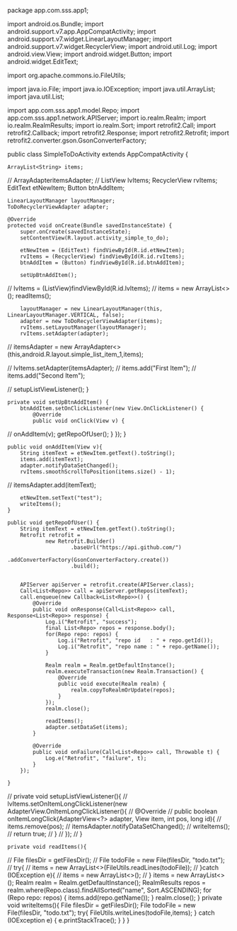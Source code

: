 package app.com.sss.app1;

import android.os.Bundle;
import android.support.v7.app.AppCompatActivity;
import android.support.v7.widget.LinearLayoutManager;
import android.support.v7.widget.RecyclerView;
import android.util.Log;
import android.view.View;
import android.widget.Button;
import android.widget.EditText;

import org.apache.commons.io.FileUtils;

import java.io.File;
import java.io.IOException;
import java.util.ArrayList;
import java.util.List;

import app.com.sss.app1.model.Repo;
import app.com.sss.app1.network.APIServer;
import io.realm.Realm;
import io.realm.RealmResults;
import io.realm.Sort;
import retrofit2.Call;
import retrofit2.Callback;
import retrofit2.Response;
import retrofit2.Retrofit;
import retrofit2.converter.gson.GsonConverterFactory;

public class SimpleToDoActivity extends AppCompatActivity {

    ArrayList<String> items;
//    ArrayAdapter<String>itemsAdapter;
//    ListView lvItems;
    RecyclerView rvItems;
    EditText etNewItem;
    Button btnAddItem;

    LinearLayoutManager layoutManager;
    ToDoRecyclerViewAdapter adapter;

    @Override
    protected void onCreate(Bundle savedInstanceState) {
        super.onCreate(savedInstanceState);
        setContentView(R.layout.activity_simple_to_do);

        etNewItem = (EditText) findViewById(R.id.etNewItem);
        rvItems = (RecyclerView) findViewById(R.id.rvItems);
        btnAddItem = (Button) findViewById(R.id.btnAddItem);

        setUpBtnAddItem();

//        lvItems = (ListView)findViewById(R.id.lvItems);
//        items = new ArrayList<>();
        readItems();

        layoutManager = new LinearLayoutManager(this, LinearLayoutManager.VERTICAL, false);
        adapter = new ToDoRecyclerViewAdapter(items);
        rvItems.setLayoutManager(layoutManager);
        rvItems.setAdapter(adapter);

//        itemsAdapter = new ArrayAdapter<>(this,android.R.layout.simple_list_item_1,items);

//        lvItems.setAdapter(itemsAdapter);
//        items.add("First Item");
//        items.add("Second Item");

//        setupListViewListener();
    }

    private void setUpBtnAddItem() {
        btnAddItem.setOnClickListener(new View.OnClickListener() {
            @Override
            public void onClick(View v) {
//                onAddItem(v);
                getRepoOfUser();
            }
        });
    }

    public void onAddItem(View v){
        String itemText = etNewItem.getText().toString();
        items.add(itemText);
        adapter.notifyDataSetChanged();
        rvItems.smoothScrollToPosition(items.size() - 1);
//        itemsAdapter.add(itemText);

        etNewItem.setText("test");
        writeItems();
    }

    public void getRepoOfUser() {
        String itemText = etNewItem.getText().toString();
        Retrofit retrofit =
                new Retrofit.Builder()
                        .baseUrl("https://api.github.com/")
                        .addConverterFactory(GsonConverterFactory.create())
                        .build();


        APIServer apiServer = retrofit.create(APIServer.class);
        Call<List<Repo>> call = apiServer.getRepos(itemText);
        call.enqueue(new Callback<List<Repo>>() {
            @Override
            public void onResponse(Call<List<Repo>> call, Response<List<Repo>> response) {
                Log.i("Retrofit", "success");
                final List<Repo> repos = response.body();
                for(Repo repo: repos) {
                    Log.i("Retrofit", "repo id   : " + repo.getId());
                    Log.i("Retrofit", "repo name : " + repo.getName());
                }

                Realm realm = Realm.getDefaultInstance();
                realm.executeTransaction(new Realm.Transaction() {
                    @Override
                    public void execute(Realm realm) {
                        realm.copyToRealmOrUpdate(repos);
                    }
                });
                realm.close();

                readItems();
                adapter.setDataSet(items);
            }

            @Override
            public void onFailure(Call<List<Repo>> call, Throwable t) {
                Log.e("Retrofit", "failure", t);
            }
        });

    }

//    private void setupListViewListener(){
//        lvItems.setOnItemLongClickListener(new AdapterView.OnItemLongClickListener(){
//                    @Override
//                    public boolean onItemLongClick(AdapterView<?> adapter, View item, int pos, long id){
//                        items.remove(pos);
//                        itemsAdapter.notifyDataSetChanged();
//                        writeItems();
//                        return true;
//                    }
//                });
//    }

    private void readItems(){
//        File filesDir = getFilesDir();
//        File todoFile = new File(filesDir, "todo.txt");
//        try{
//            items = new ArrayList<>(FileUtils.readLines(todoFile));
//        }catch (IOException e){
//            items = new ArrayList<>();
//        }
        items = new ArrayList<>();
        Realm realm = Realm.getDefaultInstance();
        RealmResults<Repo> repos = realm.where(Repo.class).findAllSorted("name", Sort.ASCENDING);
        for (Repo repo: repos) {
            items.add(repo.getName());
        }
        realm.close();
    }
    private void writeItems(){
        File filesDir = getFilesDir();
        File todoFile = new File(filesDir, "todo.txt");
        try{
            FileUtils.writeLines(todoFile,items);
        } catch (IOException e) {
            e.printStackTrace();
        }
    }
}
